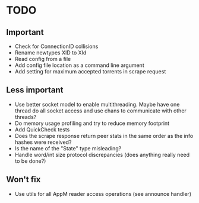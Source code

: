 # TODO

## Important

  - Check for ConnectionID collisions
  - Rename newtypes XID to XId
  - Read config from a file
  - Add config file location as a command line argument
  - Add setting for maximum accepted torrents in scrape request

## Less important

  - Use better socket model to enable multithreading. Maybe have one thread
    do all socket access and use chans to communicate with other threads?
  - Do memory usage profiling and try to reduce memory footprint
  - Add QuickCheck tests
  - Does the scrape response return peer stats in the same order as the info
    hashes were received?
  - Is the name of the "State" type misleading?
  - Handle word/int size protocol discrepancies (does anything really need to
    be done?)

## Won't fix

  - Use utils for all AppM reader access operations (see announce handler)
